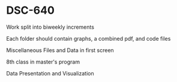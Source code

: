# DSC-640

 Work split into biweekly increments
 
 
Each folder should contain graphs, a combined pdf, and code files



Miscellaneous Files and Data in first screen


8th class in master's program


Data Presentation and Visualization
